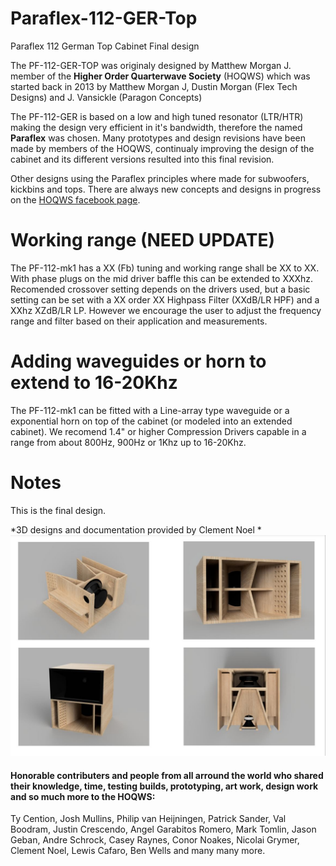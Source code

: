 # Paraflex-112-GER-Top
Paraflex 112 German Top Cabinet Final design

The PF-112-GER-TOP was originaly designed by Matthew Morgan J. member of the **Higher Order Quarterwave Society** (HOQWS) which was started back in 2013 by Matthew Morgan J, Dustin Morgan (Flex Tech Designs) and J. Vansickle (Paragon Concepts) 

The PF-112-GER is based on a low and high tuned resonator (LTR/HTR) making the design very efficient in it's bandwidth, therefore the named **Paraflex** was chosen. Many prototypes and design revisions have been made by members of the HOQWS, continualy improving the design of the cabinet and its different versions resulted into this final revision.

Other designs using the Paraflex principles where made for subwoofers, kickbins and tops. There are always new concepts and designs in progress on the [HOQWS facebook page](https://www.facebook.com/groups/bassaz/). 

# Working range (NEED UPDATE)
The PF-112-mk1 has a XX (Fb) tuning and working range shall be XX to XX. With phase plugs on the mid driver baffle this can be extended to XXXhz. Recomended crossover setting depends on the drivers used, but a basic setting can be set with a XX order XX Highpass Filter (XXdB/LR HPF) and a XXhz XZdB/LR LP. However we encourage the user to adjust the frequency range and filter based on their application and measurements.

# Adding waveguides or horn to extend to 16-20Khz
The PF-112-mk1 can be fitted with a Line-array type waveguide or a exponential horn on top of the cabinet (or modeled into an extended cabinet). We recomend 1.4" or higher Compression Drivers capable in a range from about 800Hz, 900Hz or 1Khz up to 16-20Khz. 

# Notes
This is the final design.

*3D designs and documentation provided by Clement Noel *
![PF-112-GER-Top](https://github.com/High-Order-Quarterwave-Society/Paraflex-112-GER-Top/blob/main/Design/Paraflex-112-GER-TOP-3D.jpg)


 #### Honorable contributers and people from all arround the world who shared their knowledge, time, testing builds, prototyping, art work, design work and so much more to the HOQWS:
Ty Cention, Josh Mullins, Philip van Heijningen, Patrick Sander, Val Boodram, Justin Crescendo, Angel Garabitos Romero, Mark Tomlin, Jason Geban, Andre Schrock, Casey Raynes, Conor Noakes, Nicolai Grymer, Clement Noel, Lewis Cafaro, Ben Wells and many many more.

